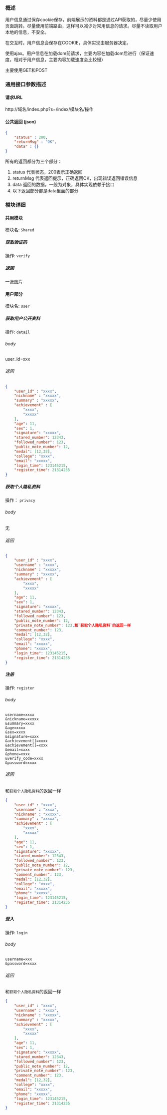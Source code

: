 ### 概述
用户信息通过保存cookie保存，前端展示的资料都是通过API获取的，尽量少使用页面跳转。尽量使用前端路由，这样可以减少对常用信息的请求。尽量不读取用户本地的信息，不安全。

在交互时，用户信息会保存在COOKIE，具体实现由服务器决定。

使用ajax。用户信息在加载dom前请求，主要内容在加载dom后进行（保证速度，相对于用户信息，主要内容加载速度会比较慢）

主要使用GET和POST

### 通用接口参数描述

#### 请求URL
http://域名/index.php?s=/index/模块名/操作

#### 公共返回 (json)

```json
{
    "status" : 200,
    "returnMsg" : "OK",
    "data" : {}
}

```

所有的返回都分为三个部分：
1. status 代表状态，200表示正确返回
1. returnMsg 代表返回提示，正确返回OK，出现错误返回错误信息
1. data 返回的数据，一般为对象，具体实现依赖于接口
1. 以下返回部分都是data里面的部分
### 模块详细

#### 共用模块

模块名: `Shared`

##### 获取验证码

操作: `verify`

##### 返回

一张图片

#### 用户部分

模块名: `User`

##### 获取用户公开资料

操作: `detail`

###### body

user_id=xxx

###### 返回

```json
{
    "user_id" : "xxxx",
    "nickname" : "xxxxx",
    "summary" : "xxxxx",
    "achievement" : [
        "xxxx",
        "xxxxx"
    ],
    "age": 11,
    "sex": 1,
    "signature": "xxxxx",
    "stared_number": 12343,
    "followed_number": 123,
    "public_note_number": 12,
    "medal": [12,32],
    "college": "xxxx",
    "email": "xxxxx",
    "login_time": 123145215,
    "register_time": 21314235
}
```

##### 获取个人隐私资料

操作： `privacy`

###### body

无

###### 返回

```json
{
    "user_id" : "xxxx",
    "username" : "xxxx",
    "nickname" : "xxxxx",
    "summary" : "xxxxx",
    "achievement" : [
        "xxxx",
        "xxxxx"
    ],
    "age": 11,
    "sex": 1,
    "signature": "xxxxx",
    "stared_number": 12343,
    "followed_number": 123,
    "public_note_number": 12,
    "private_note_number": 123,和`获取个人隐私资料`的返回一样
    "comment_number": 123,
    "medal": [12,32],
    "college": "xxxx",
    "email": "xxxxx",
    "phone": "xxxxx",
    "login_time": 123145215,
    "register_time": 21314235
}
```

##### 注册

操作: `register`

###### body

```
username=xxxx
&nickname=xxxxx
&summary=xxxx
&age=xxxx
&sex=xxxx
&signature=xxxx
&achievement[]=xxxx
&achievement[]=xxxx
&email=xxxx
&phone=xxxx
&verify_code=xxxx
&password=xxxx
```

###### 返回

和`获取个人隐私资料`的返回一样

```json
{
    "user_id" : "xxxx",
    "username" : "xxxx",
    "nickname" : "xxxxx",
    "summary" : "xxxxx",
    "achievement" : [
        "xxxx",
        "xxxxx"
    ],
    "age": 11,
    "sex": 1,
    "signature": "xxxxx",
    "stared_number": 12343,
    "followed_number": 123,
    "public_note_number": 12,
    "private_note_number": 123,
    "comment_number": 123,
    "medal": [12,32],
    "college": "xxxx",
    "email": "xxxxx",
    "phone": "xxxxx",
    "login_time": 123145215,
    "register_time": 21314235
}
```

##### 登入

操作:  `login`

###### body

```
username=xxx
&password=xxxx
```

###### 返回

和`获取个人隐私资料`的返回一样

```json
{
    "user_id" : "xxxx",
    "username" : "xxxx",
    "nickname" : "xxxxx",
    "summary" : "xxxxx",
    "achievement" : [
        "xxxx",
        "xxxxx"
    ],
    "age": 11,
    "sex": 1,
    "signature": "xxxxx",
    "stared_number": 12343,
    "followed_number": 123,
    "public_note_number": 12,
    "private_note_number": 123,
    "comment_number": 123,
    "medal": [12,32],
    "college": "xxxx",
    "email": "xxxxx",
    "phone": "xxxxx",
    "login_time": 123145215,
    "register_time": 21314235
}
```


